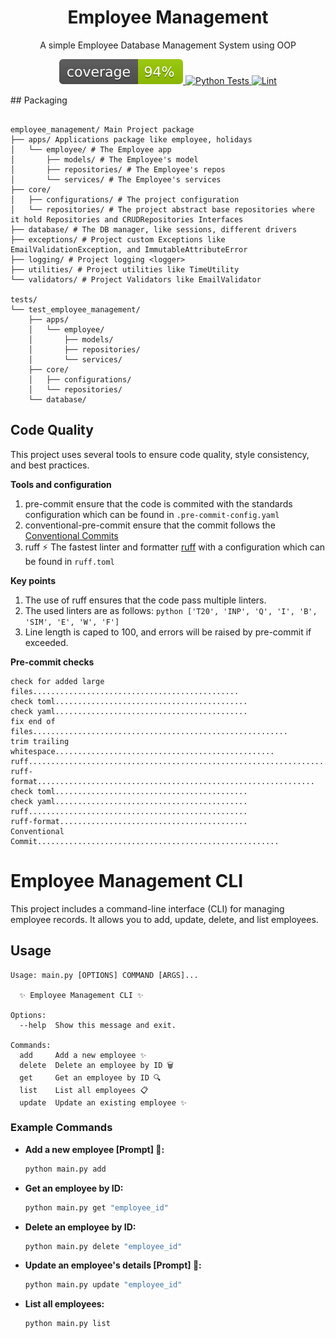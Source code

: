 
<h1 align="center">Employee Management</h1>
<p align="center">A simple Employee Database Management System using OOP</p>

<p align="center">
  <a href="https://raw.githubusercontent.com/misraX/employee-management/gh-pages/coverage.svg">
    <img src="https://raw.githubusercontent.com/misraX/employee-management/gh-pages/coverage.svg" alt="Coverage">
  </a>
  <a href="https://github.com/misraX/employee-management/actions/workflows/test.yml">
    <img src="https://github.com/misraX/employee-management/actions/workflows/test.yml/badge.svg" alt="Python Tests">
  </a>
  <a href="https://github.com/misraX/employee-management/actions/workflows/lint.yml">
    <img src="https://github.com/misraX/employee-management/actions/workflows/lint.yml/badge.svg" alt="Lint">
  </a>
</p>
## Packaging

```text

employee_management/ Main Project package
├── apps/ Applications package like employee, holidays
│   └── employee/ # The Employee app
│       ├── models/ # The Employee's model
│       ├── repositories/ # The Employee's repos
│       └── services/ # The Employee's services
├── core/
│   ├── configurations/ # The project configuration
│   └── repositories/ # The project abstract base repositories where it hold Repositories and CRUDRepositories Interfaces
├── database/ # The DB manager, like sessions, different drivers
├── exceptions/ # Project custom Exceptions like EmailValidationException, and ImmutableAttributeError
├── logging/ # Project logging <logger>
├── utilities/ # Project utilities like TimeUtility
└── validators/ # Project Validators like EmailValidator

tests/
└── test_employee_management/
    ├── apps/
    │   └── employee/
    │       ├── models/
    │       ├── repositories/
    │       └── services/
    ├── core/
    │   ├── configurations/
    │   └── repositories/
    └── database/
```

## Code Quality

This project uses several tools to ensure code quality, style consistency, and best practices.

**Tools and configuration**

1. pre-commit ensure that the code is commited with the standards configuration which can be found
   in `.pre-commit-config.yaml`
2. conventional-pre-commit ensure that the commit follows the [Conventional Commits
   ](https://www.conventionalcommits.org/en/v1.0.0/)
3. ruff ⚡️ The fastest linter and formatter [ruff](https://docs.astral.sh/ruff/) with a configuration which can be found
   in `ruff.toml`

**Key points**

1. The use of ruff ensures that the code pass multiple linters.
2. The used linters are as follows: ```python ['T20', 'INP', 'Q', 'I', 'B', 'SIM', 'E', 'W', 'F']```
3. Line length is caped to 100, and errors will be raised by pre-commit if exceeded.

**Pre-commit checks**

```text
check for added large files..............................................
check toml...........................................
check yaml...........................................
fix end of files.........................................................
trim trailing whitespace.................................................
ruff.....................................................................
ruff-format..............................................................
check toml...........................................
check yaml...........................................
ruff.................................................
ruff-format..........................................
Conventional Commit......................................................
```

# Employee Management CLI

This project includes a command-line interface (CLI) for managing employee records. It allows you to add, update,
delete, and list employees.

## Usage

```text
Usage: main.py [OPTIONS] COMMAND [ARGS]...

  ✨ Employee Management CLI ✨

Options:
  --help  Show this message and exit.

Commands:
  add     Add a new employee ✨
  delete  Delete an employee by ID 🗑️
  get     Get an employee by ID 🔍
  list    List all employees 📋
  update  Update an existing employee ✨
```

### Example Commands

- **Add a new employee [Prompt] 🚀:**
    ```sh
    python main.py add
    ```

- **Get an employee by ID:**
    ```sh
    python main.py get "employee_id"
    ```

- **Delete an employee by ID:**
    ```sh
    python main.py delete "employee_id"
    ```

- **Update an employee's details [Prompt] 🚀:**
    ```sh
    python main.py update "employee_id"
    ```

- **List all employees:**
    ```sh
    python main.py list
    ```
